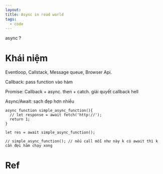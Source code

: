 ```yaml
---
layout: 
title: Async in read world
tags:
  - code
---
```


async ? 

# Khái niệm

Eventloop, Callstack, Message queue, Browser Api.

Callback: pass function vào hàm 

Promise: Callback + async. then + catch. giải quyết callback hell

Async/Await: sạch đẹp hơn nhiều 

```
async function simple_async_function(){
  // let response = await fetch('http://');
  return 1; 
}

let res = await simple_async_function();

// simple_async_function(); // nếu call mỗi như này k có await thì k cần đợi hàm chạy xong

```


# Ref 





